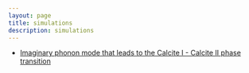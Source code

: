 ```yaml
---
layout: page
title: simulations
description: simulations
---
```

<!--
- [Imaginary phonon mode that leads to the Calcite I - Calcite II phase transition](https://github.com/DavidCdeB/davidcdeb.github.io/tree/master/calcite_vibs/Jmolvib/index.html?name=calcite_II.xyz&spt=calcite_II.spt)
-->

- [Imaginary phonon mode that leads to the Calcite I - Calcite II phase transition](http://davidcdeb.com/calcite_vibs/Jmolvib/index.html?name=calcite_II.xyz&spt=calcite_II.spt)
